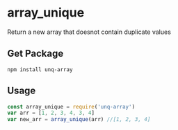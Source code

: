 # array_unique
Return a new array that doesnot contain duplicate values

## Get Package
```
npm install unq-array
```

## Usage
```javascript
const array_unique = require('unq-array')
var arr = [1, 2, 3, 4, 3, 4]
var new_arr = array_unique(arr) //[1, 2, 3, 4]
```


